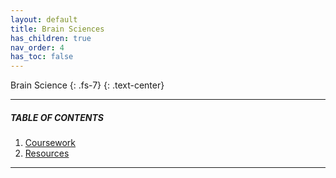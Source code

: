 ```yaml
---
layout: default
title: Brain Sciences
has_children: true
nav_order: 4
has_toc: false
---
```


Brain Science
{: .fs-7}
{: .text-center}

---

##### TABLE OF CONTENTS

1. [Coursework](https://raj-ch017.github.io/academic-notebook/docs/brain-science/course_work.html)
2. [Resources](https://raj-ch017.github.io/academic-notebook/docs/brain-science/resources.html)

---

